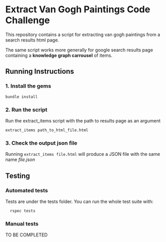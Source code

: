 # Extract Van Gogh Paintings Code Challenge

This repository contains a script for extracting van gogh paintings from a search results html page.

The same script works more generally for google search results page containing a **knowledge graph carrousel** of items.
## Running Instructions

### 1. Install the gems
```shell
bundle install
```
### 2. Run the script
Run the extract_items script with the path to results page as an argument
```shell
extract_items path_to_html_file.html
```
### 3. Check the output json file

Running `extract_items file.html` will produce a JSON file with the same name _file.json_

## Testing
### Automated tests
Tests are under the tests folder.
You can run the whole test suite with:
```
  rspec tests
```

### Manual tests
TO BE COMPLETED